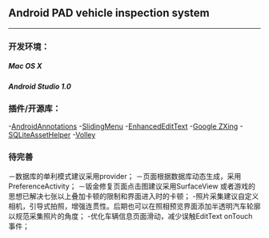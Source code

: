 ## Android PAD vehicle inspection system
---- 
### 开发环境：

##### Mac OS X
##### Android Studio 1.0

### 插件/开源库：

-[AndroidAnnotations](https://github.com/excilys/androidannotations "GitHub链接")
-[SlidingMenu](https://github.com/jfeinstein10/SlidingMenu "GitHub链接")
-[EnhancedEditText](https://github.com/DayS/EnhancedEditText "GitHub链接")
-[Google ZXing](https://github.com/zxing/zxing "GitHub链接")
-[SQLiteAssetHelper](https://github.com/jgilfelt/android-sqlite-asset-helper "GitHub链接")
-[Volley](https://github.com/mcxiaoke/android-volley "GitHub链接")

### 待完善
－数据库的单利模式建议采用provider；
－页面根据数据库动态生成，采用PreferenceActivity；
－钣金修复页面点击图建议采用SurfaceView 或者游戏的思想已解决七张以上叠加卡顿的限制和界面进入时的卡顿；
-照片采集建议自定义相机，引导式拍照，增强连贯性。后期也可以在照相预览界面添加半透明汽车轮廓以规范采集照片的角度；
-优化车辆信息页面滑动，减少误触EditText onTouch 事件；

